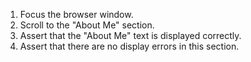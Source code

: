 1. Focus the browser window.
2. Scroll to the "About Me" section.
3. Assert that the "About Me" text is displayed correctly.
4. Assert that there are no display errors in this section.
